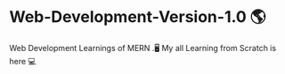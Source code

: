 # Web-Development-Version-1.0 🌎
Web Development Learnings of MERN .🖥️
My all Learning from Scratch is here 💻
